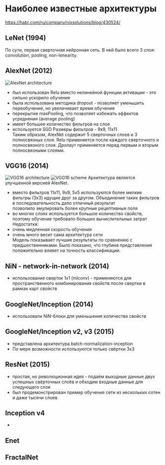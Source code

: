 # Наиболее известные архитектуры
https://habr.com/ru/company/nixsolutions/blog/430524/

## LeNet (1994)
По сути, первая сверточная нейронная сеть. В ней было всего 3 слоя: convolution, pooling, non-lenearity.

## AlexNet (2012)
![AlexNet architecture](https://neurohive.io/wp-content/uploads/2018/10/Capture-12-1.jpg)
 - был использован Relu вместо нелинейной функции активации  - это сильно ускорило обучение  
 - была использована методика dropout  - позволяет уменьшить переобучение, но увеличивает время обучения  
 - перекрытие maxPooling, что позволяет избежать эффектов усреднения (average pooling)  
 - имеет большее количество фильтров на слое
 - используется SGD
Размеры фильтров - 9x9, 11x11  
Таким образом, AlexNet содержит 5 сверточных слоев и 3 полносвязных слоя.
Relu применяется после каждого сверточного и полносвязного слоя.
Дропаут применяется перед первым и вторым полносвязными слоями.
 
## VGG16 (2014)
![VGG16 architecture](https://neurohive.io/wp-content/uploads/2018/11/vgg16-neural-network-1-e1542973058418.jpg)
![VGG16 scheme](https://neurohive.io/wp-content/uploads/2018/11/vgg16-2.png)
Архитектура является улучшенной версией AlexNet.  
 - вместо фильтров 11x11, 9x9, 5x5 используются более мелкие фильтры (3x3) идущие друг за другом.
 Объединение таких фильтров в последовательность дало отличный результат  
 позволило эмулировать более крупные рецептивные поля  
 - во многих слоях используется большое количество свойств, поэтому обучение требовало больших вычислительных затрат  
Недостатки:
 - очень медленная скорость обучения  
 - очень много весит сама архитектура сети  
Модель показывает лучшие результаты по сравнению с предшественниками.
Было показано, что глубина представления положительно влияет на точность классификации.  

## NiN - network-in-network (2014)
 - использование сверток 1x1 (mlconv) - применяются для пространственного комбинирования свойств после свертки в рамках карт свойств

## GoogleNet/Inception (2014)
 - использовали NiN-блоки для уменьшения количества свойств  

## GoogleNet/Inception v2, v3 (2015)
 - представлена архитектура batch-normalization-inception
 - По мере возможности используются только свёртки 3x3  

## ResNet (2015)
 - простая, но революционная идея - подаём выходные данные двух успешных свёрточных слоёв 
и обходим входные данные для следующего слоя
 - был продемонстрирован пример обучения сети из нескольких сотен и даже тысячи слоев  

## Inception v4
 - 

## Enet

## FractalNet
